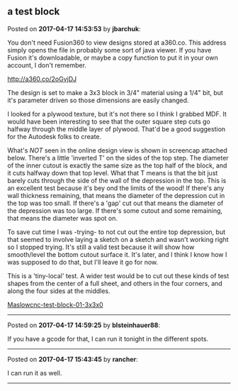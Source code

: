 ## a test block
Posted on **2017-04-17 14:53:53** by **jbarchuk**:

You don't need Fusion360 to view designs stored at a360.co. This address simply opens the file in probably some sort of java viewer. If you have Fusion it's downloadable, or maybe a copy function to put it in your own account, I don't remember.

http://a360.co/2oGvjDJ

The design is set to make a 3x3 block in 3/4" material using a 1/4" bit, but it's parameter driven so those dimensions are easily changed.

I looked for a plywood texture, but it's not there so I think I grabbed MDF. It would have been interesting to see that the outer square step cuts go halfway through the middle layer of plywood. That'd be a good suggestion for the Autodesk folks to create.

What's *NOT* seen in the online design view is shown in screencap attached below. There's a little 'inverted T' on the sides of the top step. The diameter of the inner cutout is exactly the same size as the top half of the block, and it cuts halfway down that top level. What that T means is that the bit just barely cuts through the side of the wall of the depression in the top. This is an excellent test because it's bey ond the limits of the wood! If there's any wall thickness remaining, that means the diameter of the depression cut in the top was too small. If there's a 'gap' cut out that means the diameter of the depression was too large. If there's some cutout and some remaining, that means the diameter was spot on.

To save cut time I was -trying- to not cut out the entire top depression, but that seemed to involve laying a sketch on a sketch and wasn't working right so I stopped trying. It's still a valid test because it will show how smooth/level the bottom cutout surface it. It's later, and I think I know how I was supposed to do that, but I'll leave it go for now.

This is a 'tiny-local' test. A wider test would be to cut out these kinds of test shapes from the center of a full sheet, and others in the four corners, and along the four sides at the middles.

 [Maslowcnc-test-block-01-3x3x0](../../images/Cb/MC/CbMC_maslowcnctestblock013x3x0.75.png.jpg)

---

Posted on **2017-04-17 14:59:25** by **blsteinhauer88**:

If you have a gcode for that, I can run it tonight in the different spots.

---

Posted on **2017-04-17 15:43:45** by **rancher**:

I can run it as well.

---

